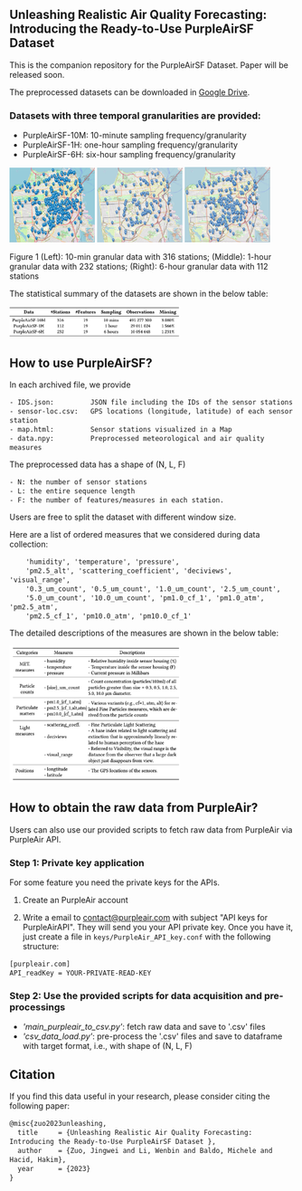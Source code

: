 ## Unleashing Realistic Air Quality Forecasting: Introducing the Ready-to-Use PurpleAirSF Dataset

This is the companion repository for the PurpleAirSF Dataset. Paper will be released soon.

The preprocessed datasets can be downloaded in [Google Drive](https://drive.google.com/drive/folders/1K-o1KhbM0fGARt40v2zrOO1jcqqATh-d?usp=sharing).

### Datasets with three temporal granularities are provided:
- PurpleAirSF-10M:  10-minute sampling frequency/granularity 
- PurpleAirSF-1H:   one-hour sampling frequency/granularity 
- PurpleAirSF-6H:   six-hour sampling frequency/granularity 



<p float="left">
  <img src="figures/10M_316.png" width="30%" />
  <img src="figures/1H_232.jpg" width="30%" /> 
  <img src="figures/6H_112.jpg" width="30%" />
  <figcaption> Figure 1 (Left): 10-min granular data with 316 stations; (Middle): 1-hour granular data with 232 stations; (Right): 6-hour granular data with 112 stations</figcaption>
</p>
The statistical summary of the datasets are shown in the below table: 
<p float="left">
  <img src="figures/dataset_summary.png" width="60%" />
</p>



## How to use PurpleAirSF?

In each archived file, we provide 
```
- IDS.json:         JSON file including the IDs of the sensor stations 
- sensor-loc.csv:   GPS locations (longitude, latitude) of each sensor station 
- map.html:         Sensor stations visualized in a Map
- data.npy:         Preprocessed meteorological and air quality measures 
```

The preprocessed data has a shape of (N, L, F)
```
- N: the number of sensor stations
- L: the entire sequence length
- F: the number of features/measures in each station. 
```

Users are free to split the dataset with different window size. 

Here are a list of ordered measures that we considered during data collection:
```
    'humidity', 'temperature', 'pressure',
    'pm2.5_alt', 'scattering_coefficient', 'deciviews', 'visual_range',
    '0.3_um_count', '0.5_um_count', '1.0_um_count', '2.5_um_count',
    '5.0_um_count', '10.0_um_count', 'pm1.0_cf_1', 'pm1.0_atm', 'pm2.5_atm',
    'pm2.5_cf_1', 'pm10.0_atm', 'pm10.0_cf_1'
```

The detailed descriptions of the measures are shown in the below table: 
<p float="left">
  <img src="figures/dataset_measures.png" width="60%" />
</p>



## How to obtain the raw data from PurpleAir?

Users can also use our provided scripts to fetch raw data from PurpleAir via PurpleAir API.

### Step 1: Private key application
For some feature you need the private keys for the APIs.

1. Create an PurpleAir account

2. Write a email to contact@purpleair.com with subject "API keys for PurpleAirAPI". 
They will send you your API private key. Once you have it, just create a file in `keys/PurpleAir_API_key.conf`
with the following structure:
```
[purpleair.com]
API_readKey = YOUR-PRIVATE-READ-KEY
```

### Step 2: Use the provided scripts for data acquisition and pre-processings
- *'main_purpleair_to_csv.py'*: fetch raw data and save to '.csv' files
- *'csv_data_load.py'*: pre-process the '.csv' files and save to dataframe with target format, i.e., with shape of (N, L, F)



## Citation

If you find this data useful in your research, please consider citing the following paper:

```script
@misc{zuo2023unleashing,
  title     = {Unleashing Realistic Air Quality Forecasting: Introducing the Ready-to-Use PurpleAirSF Dataset },
  author    = {Zuo, Jingwei and Li, Wenbin and Baldo, Michele and Hacid, Hakim},
  year      = {2023}
}
```